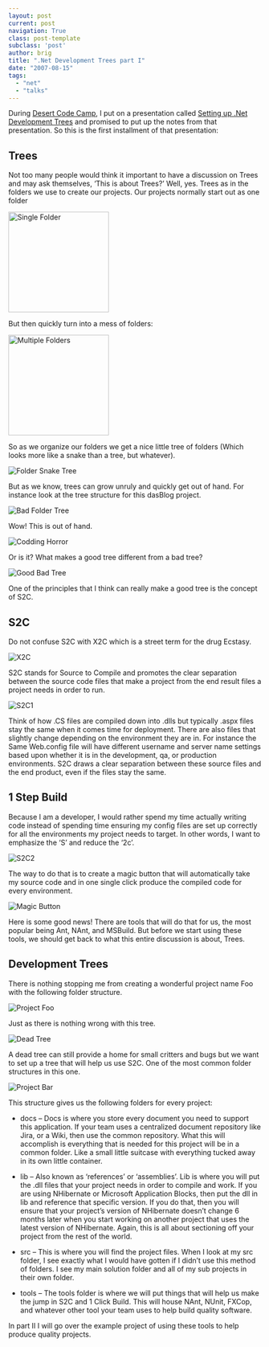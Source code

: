 ```yaml
---
layout: post
current: post
navigation: True
class: post-template
subclass: 'post'
author: brig
title: ".Net Development Trees part I"
date: "2007-08-15"
tags: 
  - "net"
  - "talks"
---
```


During [Desert Code Camp](http://www.desertcodecamp.com/), I put on a presentation called [Setting up .Net Development Trees](http://www.desertcodecamp.com/signUp.aspx?session=196) and promised to put up the notes from that presentation. So this is the first installment of that presentation:  
  
## Trees  

Not too many people would think it important to have a discussion on Trees and may ask themselves, ‘This is about Trees?’ Well, yes. Trees as in the folders we use to create our projects. Our projects normally start out as one folder  
  

<img src="/assets/images/FolderSingle.png" alt="Single Folder" width="200"/>
  
But then quickly turn into a mess of folders:  
  
<img src="/assets/images/FolderMultiple.png" alt="Multiple Folders" width="200"/>
  
  
So as we organize our folders we get a nice little tree of folders (Which looks more like a snake than a tree, but whatever).  
  
![Folder Snake Tree](/assets/images/FolderSnakeTree.png)  

  
But as we know, trees can grow unruly and quickly get out of hand. For instance look at the tree structure for this dasBlog project.  

![Bad Folder Tree](/assets/images/BadFolderTree.png)

Wow! This is out of hand.  
  
![Codding Horror](/assets/images/CoddingHorror.png)

Or is it? What makes a good tree different from a bad tree?  

![Good Bad Tree](/assets/images/GoodBadTree.png)

One of the principles that I think can really make a good tree is the concept of S2C.  

## S2C  

Do not confuse S2C with X2C which is a street term for the drug Ecstasy.  

  
![X2C](/assets/images/X2C.png)

S2C stands for Source to Compile and promotes the clear separation between the source code files that make a project from the end result files a project needs in order to run.  

![S2C1](/assets/images/S2C1.png)

Think of how .CS files are compiled down into .dlls but typically .aspx files stay the same when it comes time for deployment. There are also files that slightly change depending on the environment they are in. For instance the Same Web.config file will have different username and server name settings based upon whether it is in the development, qa, or production environments. S2C draws a clear separation between these source files and the end product, even if the files stay the same.  

## 1 Step Build  

Because I am a developer, I would rather spend my time actually writing code instead of spending time ensuring my config files are set up correctly for all the environments my project needs to target. In other words, I want to emphasize the ‘S’ and reduce the ‘2c’.  

![S2C2](/assets/images/S2C2.png)

The way to do that is to create a magic button that will automatically take my source code and in one single click produce the compiled code for every environment.  

![Magic Button](/assets/images/Enter.png)
  
Here is some good news! There are tools that will do that for us, the most popular being Ant, NAnt, and MSBuild. But before we start using these tools, we should get back to what this entire discussion is about, Trees.  

## Development Trees  

There is nothing stopping me from creating a wonderful project name Foo with the following folder structure.  

![Project Foo](/assets/images/ProjectFoo.png)

Just as there is nothing wrong with this tree.  
 
![Dead Tree](/assets/images/BadTree.png)

A dead tree can still provide a home for small critters and bugs but we want to set up a tree that will help us use S2C. One of the most common folder structures in this one.  

![Project Bar](/assets/images/ProjectBar.png)

This structure gives us the following folders for every project:  

- 
    docs – Docs is where you store every document you need to support this application. If your team uses a centralized document repository like Jira, or a Wiki, then use the common repository. What this will accomplish is everything that is needed for this project will be in a common folder. Like a small little suitcase with everything tucked away in its own little container.  
      
    
- 
    lib – Also known as ‘references’ or ‘assemblies’. Lib is where you will put the .dll files that your project needs in order to compile and work. If you are using NHibernate or Microsoft Application Blocks, then put the dll in lib and reference that specific version. If you do that, then you will ensure that your project’s version of NHibernate doesn’t change 6 months later when you start working on another project that uses the latest version of NHibernate. Again, this is all about sectioning off your project from the rest of the world.  
      
    
- 
    src – This is where you will find the project files. When I look at my src folder, I see exactly what I would have gotten if I didn’t use this method of folders. I see my main solution folder and all of my sub projects in their own folder.  
      
    
- 
    tools – The tools folder is where we will put things that will help us make the jump in S2C and 1 Click Build. This will house NAnt, NUnit, FXCop, and whatever other tool your team uses to help build quality software.  
    
In part II I will go over the example project of using these tools to help produce quality projects.
